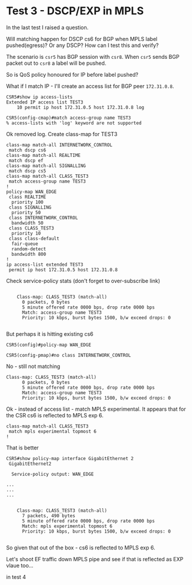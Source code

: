 # Test 3 - DSCP/EXP in MPLS

In the last test I raised a question.

Will matching happen for DSCP cs6 for BGP when MPLS label pushed(egress)?  Or any DSCP? How can I test this and verify?

The scenario is ```csr5``` has BGP session with ```csr8```.  When ```csr5``` sends BGP packet out to ```csr8``` a label will be pushed.

So is QoS policy honoured for IP before label pushed?

What if I match IP - I'll create an access list for BGP peer ```172.31.0.8```.

```
CSR5#show ip access-lists 
Extended IP access list TEST3
    10 permit ip host 172.31.0.5 host 172.31.0.8 log

```

```
CSR5(config-cmap)#match access-group name TEST3
% access-lists with 'log' keyword are not supported
```

Ok removed log.  Create class-map for TEST3


```
class-map match-all INTERNETWORK_CONTROL
 match dscp cs6 
class-map match-all REALTIME
 match dscp ef 
class-map match-all SIGNALLING
 match dscp cs5 
class-map match-all CLASS_TEST3
 match access-group name TEST3
!
policy-map WAN_EDGE
 class REALTIME
  priority 100
 class SIGNALLING
  priority 50
 class INTERNETWORK_CONTROL
  bandwidth 50
 class CLASS_TEST3
  priority 10
 class class-default
  fair-queue
  random-detect
  bandwidth 800
!
ip access-list extended TEST3
 permit ip host 172.31.0.5 host 172.31.0.8
```


Check service-policy stats (don't forget to over-subscribe link)

```

    Class-map: CLASS_TEST3 (match-all)  
      0 packets, 0 bytes
      5 minute offered rate 0000 bps, drop rate 0000 bps
      Match: access-group name TEST3
      Priority: 10 kbps, burst bytes 1500, b/w exceed drops: 0
      

```


But perhaps it is hitting existing cs6

```
CSR5(config)#policy-map WAN_EDGE
          
CSR5(config-pmap)#no class INTERNETWORK_CONTROL
```

No - still not matching


```
Class-map: CLASS_TEST3 (match-all)  
      0 packets, 0 bytes
      5 minute offered rate 0000 bps, drop rate 0000 bps
      Match: access-group name TEST3
      Priority: 10 kbps, burst bytes 1500, b/w exceed drops: 0

```

Ok - instead of access list - match MPLS experimental.  It appears that for the CSR cs6 is reflected to MPLS exp 6.


```
class-map match-all CLASS_TEST3
 match mpls experimental topmost 6 
!

```



That is better


```
CSR5#show policy-map interface GigabitEthernet 2 
 GigabitEthernet2 

  Service-policy output: WAN_EDGE

...
...   
...
      

    Class-map: CLASS_TEST3 (match-all)  
      7 packets, 490 bytes
      5 minute offered rate 0000 bps, drop rate 0000 bps
      Match: mpls experimental topmost 6 
      Priority: 10 kbps, burst bytes 1500, b/w exceed drops: 0
      

```


So given that out of the box -  cs6 is reflected to MPLS exp 6.

Let's shoot EF traffic down MPLS pipe and see if that is reflected as EXP vlaue too...


in test 4
